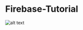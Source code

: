 # Firebase-Tutorial

![alt text](https://unsplash.com/photos/macbook-pro-on-black-textile-TaOGbz_S-Qw)
